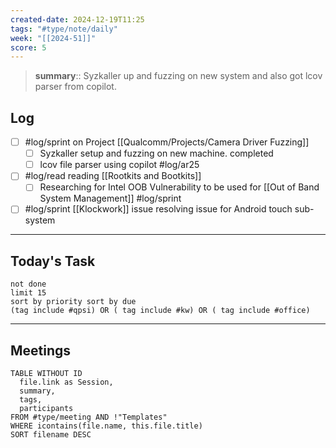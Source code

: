 ```yaml
---
created-date: 2024-12-19T11:25
tags: "#type/note/daily"
week: "[[2024-51]]"
score: 5
---
```


> **summary**:: Syzkaller up and fuzzing on new system and also got lcov parser from copilot.

## Log
- [ ] #log/sprint on Project [[Qualcomm/Projects/Camera Driver Fuzzing]]
	- [ ] Syzkaller setup and fuzzing on new machine. completed
	- [ ] lcov file parser using copilot #log/ar25
- [ ] #log/read reading [[Rootkits and Bootkits]]
	- [ ] Researching for Intel OOB Vulnerability to be used for [[Out of Band System Management]] #log/sprint 
- [ ] #log/sprint [[Klockwork]] issue resolving issue for Android touch sub-system

---

## Today's Task

```tasks
not done
limit 15
sort by priority sort by due
(tag include #qpsi) OR ( tag include #kw) OR ( tag include #office)
```
---

## Meetings

```dataview
TABLE WITHOUT ID
  file.link as Session,
  summary,
  tags,
  participants
FROM #type/meeting AND !"Templates"
WHERE icontains(file.name, this.file.title)
SORT filename DESC
```